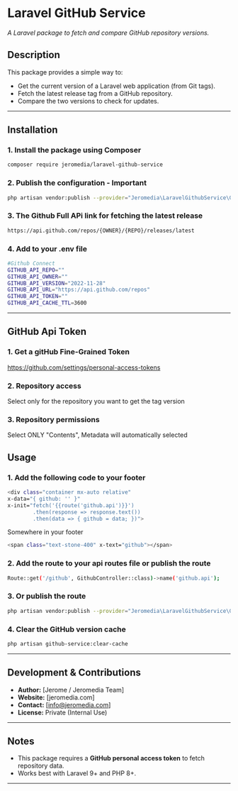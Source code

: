 # **Laravel GitHub Service**

_A Laravel package to fetch and compare GitHub repository versions._

## **Description**

This package provides a simple way to:

- Get the current version of a Laravel web application (from Git tags).
- Fetch the latest release tag from a GitHub repository.
- Compare the two versions to check for updates.

---

## **Installation**

### **1. Install the package using Composer**

```bash
composer require jeromedia/laravel-github-service
```

### **2. Publish the configuration - Important**

```bash
php artisan vendor:publish --provider="Jeromedia\LaravelGithubService\GithubServiceProvider" --tag=config
```

### **3. The Github Full APi link for fetching the latest release**

```bash
https://api.github.com/repos/{OWNER}/{REPO}/releases/latest
```

### **4. Add to your .env file**

```bash
#Github Connect
GITHUB_API_REPO=""
GITHUB_API_OWNER=""
GITHUB_API_VERSION="2022-11-28"
GITHUB_API_URL="https://api.github.com/repos"
GITHUB_API_TOKEN=""
GITHUB_API_CACHE_TTL=3600
```

---

## **GitHub Api Token**

### **1. Get a gitHub Fine-Grained Token**

https://github.com/settings/personal-access-tokens

### **2. Repository access**

Select only for the repository you want to get the tag version

### **3. Repository permissions**

Select ONLY "Contents", Metadata will automatically selected

## **Usage**

### **1. Add the following code to your footer**

```bash
<div class="container mx-auto relative"
x-data="{ github: '' }"
x-init="fetch('{{route('github.api')}}')
        .then(response => response.text())
        .then(data => { github = data; })">
```

Somewhere in your footer

```bash
<span class="text-stone-400" x-text="github"></span>
```

### **2. Add the route to your api routes file or publish the route**

```bash
Route::get('/github', GithubController::class)->name('github.api');
```

### **3. Or publish the route**

```bash
php artisan vendor:publish --provider="Jeromedia\LaravelGithubService\GithubServiceProvider" --tag=routes
```

### **4. Clear the GitHub version cache**

```bash
php artisan github-service:clear-cache
```

---

## **Development & Contributions**

- **Author:** [Jerome / Jeromedia Team]
- **Website:** [jeromedia.com]
- **Contact:** [info@jeromedia.com]
- **License:** Private (Internal Use)

---

## **Notes**

- This package requires a **GitHub personal access token** to fetch repository data.
- Works best with Laravel 9+ and PHP 8+.

---
